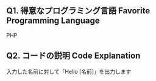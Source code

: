 ## Q1. 得意なプログラミング言語 Favorite Programming Language
PHP

## Q2. コードの説明 Code Explanation
入力した名前に対して「Hello [名前]」を出力します